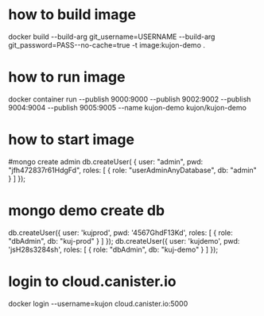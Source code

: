 # how to build image

docker build --build-arg git_username=USERNAME --build-arg git_password=PASS--no-cache=true -t image:kujon-demo .

# how to run image

docker container run --publish 9000:9000 --publish 9002:9002 --publish 9004:9004 --publish 9005:9005 --name kujon-demo kujon/kujon-demo

# how to start image


#mongo create admin
db.createUser( {
     user: "admin",
     pwd: "jfh472837r61HdgFd",
     roles: [ { role: "userAdminAnyDatabase", db: "admin" } ]
   });
# mongo demo create db
db.createUser({ user: 'kujprod', pwd: '4567GhdF13Kd', roles: [ { role: "dbAdmin", db: "kuj-prod" } ] });
db.createUser({ user: 'kujdemo', pwd: 'jsH28s3284sh', roles: [ { role: "dbAdmin", db: "kuj-demo" } ] });


# login to cloud.canister.io
docker login --username=kujon cloud.canister.io:5000
